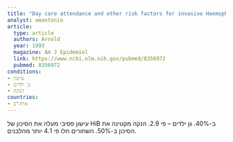 ```yaml
---
title: "Day care attendance and other risk factors for invasive Haemophilus influenzae type b disease"
analyst: amantonio
article:
  type: article
  authors: Arnold
  year: 1993
  magazine: Am J Epidemiol
  link: https://www.ncbi.nlm.nih.gov/pubmed/8356972
  pubmed: 8356972
conditions:
- עישון
- גן ילדים
- הנקה
countries:
- ארה"ב
---
```


עישון פסיבי מעלה את הסיכון של HiB ב-40%. גן ילדים – פי 2.9. הנקה מקטינה את הסיכון ב-50%.
השחורים חלו פי 4.1 יותר מהלבנים.
